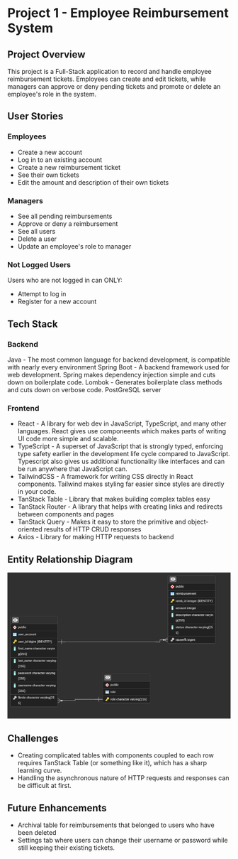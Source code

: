 # Project 1 - Employee Reimbursement System

## Project Overview
This project is a Full-Stack application to record and handle employee reimbursement tickets. Employees can create and edit tickets, while managers can approve or deny pending tickets and promote or delete an employee's role in the system.

## User Stories

### Employees
* Create a new account
* Log in to an existing account
* Create a new reimbursement ticket
* See their own tickets
* Edit the amount and description of their own tickets

### Managers
* See all pending reimbursements
* Approve or deny a reimbursement
* See all users
* Delete a user
* Update an employee's role to manager

### Not Logged Users
Users who are not logged in can ONLY:
* Attempt to log in
* Register for a new account

## Tech Stack

### Backend
Java - The most common language for backend development, is compatible with nearly every environment
Spring Boot - A backend framework used for web development. Spring makes dependency injection simple and cuts down on boilerplate code.
Lombok - Generates boilerplate class methods and cuts down on verbose code.
PostGreSQL server

### Frontend

* React - A library for web dev in JavaScript, TypeScript, and many other languages. React gives use componeents which makes parts of writing UI code more simple and scalable.
* TypeScript - A superset of JavaScript that is strongly typed, enforcing type safety earlier in the development life cycle compared to JavaScript. Typescript also gives us additional functionality like interfaces and can be run anywhere that JavaScript can.
* TailwindCSS - A framework for writing CSS directly in React components. Tailwind makes styling far easier since styles are directly in your code.
* TanStack Table - Library that makes building complex tables easy
* TanStack Router - A library that helps with creating links and redirects between components and pages
* TanStack Query - Makes it easy to store the primitive and object-oriented results of HTTP CRUD responses
* Axios - Library for making HTTP requests to backend


## Entity Relationship Diagram
<img src="Project1_erd.png">

## Challenges
* Creating complicated tables with components coupled to each row requires TanStack Table (or something like it), which has a sharp learning curve.
* Handling the asynchronous nature of HTTP requests and responses can be difficult at first.

## Future Enhancements
* Archival table for reimbursements that belonged to users who have been deleted
* Settings tab where users can change their username or password while still keeping their existing tickets.
